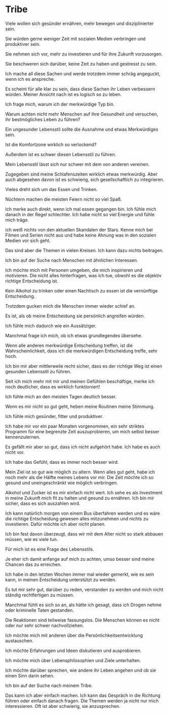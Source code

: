 # Tribe

Viele wollen sich gesünder ernähren, mehr bewegen und disziplinierter sein.

Sie würden gerne weniger Zeit mit sozialen Medien verbringen und produktiver sein.

Sie nehmen sich vor, mehr zu investieren und für ihre Zukunft vorzusorgen.

Sie beschweren sich darüber, keine Zeit zu haben und gestresst zu sein.

Ich mache all diese Sachen und werde trotzdem immer schräg angeguckt, wenn ich es anspreche.

Es scheint für alle klar zu sein, dass diese Sachen ihr Leben verbessern würden. Meiner Ansicht nach ist es logisch so zu leben.

Ich frage mich, warum ich der merkwürdige Typ bin.

Warum achten nicht mehr Menschen auf ihre Gesundheit und versuchen, ihr bestmögliches Leben zu führen?

Ein ungesunder Lebensstil sollte die Ausnahme und etwas Merkwürdiges sein.

Ist die Komfortzone wirklich so verlockend?

Außerdem ist es schwer diesen Lebensstil zu führen. 

Mein Lebensstil lässt sich nur schwer mit dem von anderen vereinen.

Zugegeben sind meine Schlafenszeiten wirklich etwas merkwürdig. Aber auch abgesehen davon ist es schwierig, sich gesellschaftlich zu integrieren.

Vieles dreht sich um das Essen und Trinken.

Nüchtern machen die meisten Feiern nicht so viel Spaß. 

Ich merke auch direkt, wenn ich mal essen gegangen bin. Ich fühle mich danach in der Regel schlechter. Ich habe nicht so viel Energie und fühle mich träge.

ich weiß nichts von den aktuellen Skandalen der Stars. Kenne mich bei Filmen und Serien nicht aus und habe keine Ahnung was in den sozialen Medien vor sich geht.

Das sind aber die Themen in vielen Kreisen. Ich kann dazu nichts beitragen.

Ich bin auf der Suche nach Menschen mit ähnlichen Interessen.

Ich möchte mich mit Personen umgeben, die mich inspirieren und motivieren. Die nicht alles hinterfragen, was ich tue, obwohl es die objektiv richtige Entscheidung ist.

Kein Alkohol zu trinken oder einen Nachtisch zu essen ist die vernünftige Entscheidung.

Trotzdem gucken mich die Menschen immer wieder schief an.

Es ist, als ob meine Entscheidung sie persönlich angreifen würden.

Ich fühle mich dadurch wie ein Aussätziger.

Manchmal frage ich mich, ob ich etwas grundlegendes übersehe.

Wenn alle anderen merkwürdige Entscheidung treffen, ist die Wahrscheinlichkeit, dass ich die merkwürdigen Entscheidung treffe, sehr hoch.

Ich bin mir aber mittlerweile recht sicher, dass es der richtige Weg ist einen gesunden Lebensstil zu führen.

Seit ich mich mehr mit mir und meinen Gefühlen beschäftige, merke ich noch deutlicher, dass es wirklich funktioniert!

Ich fühle mich an den meisten Tagen deutlich besser.

Wenn es mir nicht so gut geht, heben meine Routinen meine Stimmung.

Ich fühle mich gesünder, fitter und produktiver.

Ich habe mir vor ein paar Monaten vorgenommen, ein sehr striktes Programm für eine begrenzte Zeit auszuprobieren, um mich selbst besser kennenzulernen.

Es gefällt mir aber so gut, dass ich nicht aufgehört habe. Ich habe es auch nicht vor.

Ich habe das Gefühl, dass es immer noch besser wird.

Mein Ziel ist so gut wie möglich zu altern. Wenn alles gut geht, habe ich noch mehr als die Hälfte meines Lebens vor mir. Die Zeit möchte ich so gesund und uneingeschränkt wie möglich verbringen.

Alkohol und Zucker ist es mir einfach nicht wert. Ich sehe es als Investment in meine Zukunft mich fit zu halten und gesund zu ernähren. Ich bin mir sicher, dass es sich auszahlen wird.

Ich kann natürlich morgen von einem Bus überfahren werden und es wäre die richtige Entscheidung gewesen alles mitzunehmen und nichts zu investieren. Dafür möchte ich aber nicht planen.

Ich bin fest davon überzeugt, dass wir mit dem Alter nicht so stark abbauen müssen, wie es viele tun.

Für mich ist es eine Frage des Lebensstils.

Je eher ich damit anfange auf mich zu achten, umso besser sind meine Chancen das zu erreichen.

Ich habe in den letzten Wochen immer mal wieder gemerkt, wie es sein kann, in meinen Entscheidung unterstützt zu werden.

Es tut mir sehr gut, darüber zu reden, verstanden zu werden und mich nicht ständig rechtfertigen zu müssen.

Manchmal fühlt es sich so an, als hätte ich gesagt, dass ich Drogen nehme oder kriminelle Taten gestanden.

Die Reaktionen sind teilweise fassungslos. Die Menschen können es nicht oder nur sehr schwer nachvollziehen.

Ich möchte mich mit anderen über die Persönlichkeitsentwicklung austauschen.

Ich möchte Erfahrungen und Ideen diskutieren und ausprobieren.

Ich möchte mich über Lebensphilosophien und Ziele unterhalten. 

Ich möchte darüber sprechen, wie andere ihr Leben angehen und ob sie einen Sinn darin sehen.

Ich bin auf der Suche nach meinem Tribe.

Das kann ich aber einfach machen. Ich kann das Gespräch in die Richtung führen oder einfach danach fragen. Die Themen werden ja nicht nur mich interessieren. Oft ist aber schwierig, sie anzusprechen.